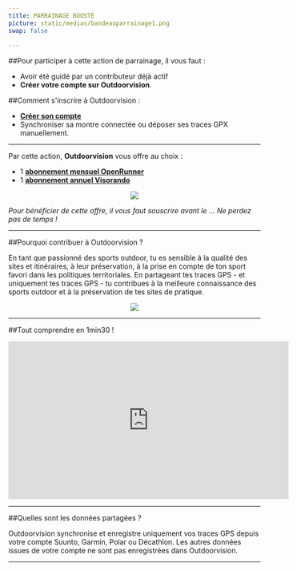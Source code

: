 ```yaml
---
title: PARRAINAGE BOOSTÉ
picture: static/medias/bandeauparrainage1.png
swap: false
 
---
```

 
##Pour participer à cette action de parrainage, il vous faut :
 
- Avoir été guidé par un contributeur déjà actif
- **Créer votre compte sur Outdoorvision**.
 
##Comment s'inscrire à Outdoorvision :
- **[Créer son compte](https://staging-auth.outdoorvision.fr/auth/realms/PRNSN/protocol/openid-connect/registrations?client_id=back1-outdoorgeovision-prnsn&response_type=code&redirect_uri=https://staging-back.outdoorvision.fr/auth/done/&scope=openid)**
- Synchroniser sa montre connectée ou déposer ses traces GPX manuellement.
 
<participate></participate>

 ---
 
Par cette action, **Outdoorvision** vous offre au choix :
 
- 1 **[abonnement mensuel OpenRunner](https://www.openrunner.com)**
- 1 **[abonnement annuel Visorando](https://www.visorando.com)**
 
<p align="center">
 <img src="/medias/challenge/banniere_lots_ut4m.png">
</p>
 
*Pour bénéficier de cette offre, il vous faut souscrire avant le ... Ne perdez pas de temps !*
 
---
 
##Pourquoi contribuer à Outdoorvision ?
 
En tant que passionné des sports outdoor, tu es sensible à la qualité des sites et itinéraires, à leur préservation, à la prise en compte de ton sport favori dans les politiques territoriales.
En partageant tes traces GPS - et uniquement tes traces GPS - tu contribues à la meilleure connaissance des sports outdoor et à la préservation de tes sites de pratique.
 
<p align="center">
 <img src="/medias/challenge/contribue_ut4m.png">
</p>
 
---
 
##Tout comprendre en 1min30 !

<p align="center">
<iframe width="560" height="315" src="https://www.youtube.com/embed/fMkJ--vPamA?si=SxuhFIjWeJ6jFW_b" title="YouTube video player" title="YouTube video player" frameborder="0" allow="accelerometer; autoplay; clipboard-write; encrypted-media; gyroscope; picture-in-picture" allowfullscreen></iframe>
</p> 

---
 
##Quelles sont les données partagées ?

Outdoorvision synchronise et enregistre uniquement vos traces GPS depuis votre compte Suunto, Garmin, Polar ou Décathlon. Les autres données issues de votre compte ne sont pas enregistrées dans Outdoorvision.
 
---
